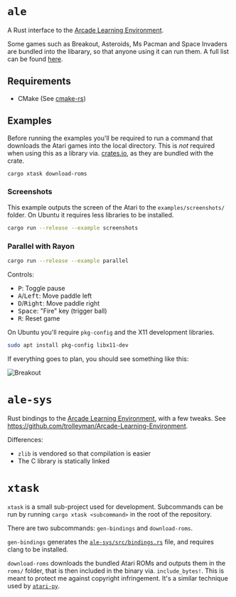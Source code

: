 # `ale`
A Rust interface to the [Arcade Learning Environment](https://github.com/mgbellemare/Arcade-Learning-Environment).

Some games such as Breakout, Asteroids, Ms Pacman and Space Invaders are bundled into the libarary, so that anyone using it can run them. A full list can be found [here](https://github.com/trolleyman/ale-rs/blob/master/src/lib.rs#L363-L440).

## Requirements
- CMake (See [cmake-rs](https://github.com/alexcrichton/cmake-rs))

## Examples
Before running the examples you'll be required to run a command that downloads the Atari games into the local directory. This is *not* required when using this as a library via. [crates.io](https://crates.io), as they are bundled with the crate.
```bash
cargo xtask download-roms
```

### Screenshots
This example outputs the screen of the Atari to the `examples/screenshots/` folder. On Ubuntu it requires less libraries to be installed.
```bash
cargo run --release --example screenshots
```

### Parallel with Rayon
```bash
cargo run --release --example parallel
```

Controls:
- <kbd>P</kbd>: Toggle pause
- <kbd>A</kbd>/<kbd>Left</kbd>: Move paddle left
- <kbd>D</kbd>/<kbd>Right</kbd>: Move paddle right
- <kbd>Space</kbd>: "Fire" key (trigger ball)
- <kbd>R</kbd>: Reset game

On Ubuntu you'll require `pkg-config` and the X11 development libraries.
```bash
sudo apt install pkg-config libx11-dev
```

If everything goes to plan, you should see something like this:

![Breakout](./examples/breakout.png)

# `ale-sys`
Rust bindings to the [Arcade Learning Environment](https://github.com/mgbellemare/Arcade-Learning-Environment), with a few tweaks. See https://github.com/trolleyman/Arcade-Learning-Environment.

Differences:
- `zlib` is vendored so that compilation is easier
- The C library is statically linked

# `xtask`
`xtask` is a small sub-project used for development. Subcommands can be run by running `cargo xtask <subcommand>` in the root of the repository.

There are two subcommands: `gen-bindings` and `download-roms`.

`gen-bindings` generates the [`ale-sys/src/bindings.rs`](ale-sys/src/bindings.rs) file, and requires clang to be installed.

`download-roms` downloads the bundled Atari ROMs and outputs them in the `roms/` folder, that is then included in the binary via. `include_bytes!`. This is meant to protect me against copyright infringement. It's a similar technique used by [`atari-py`](https://github.com/openai/atari-py).
